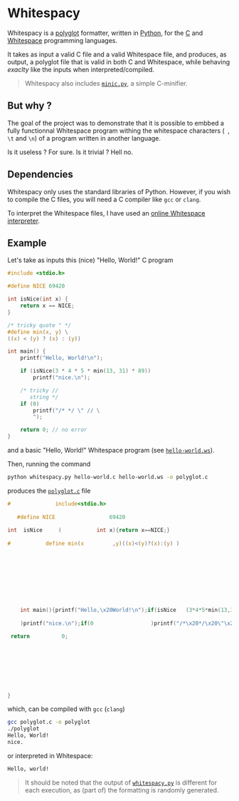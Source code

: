 # Whitespacy

Whitespacy is a [polyglot](https://en.wikipedia.org/wiki/Polyglot_(computing)) formatter, written in [Python](https://en.wikipedia.org/wiki/Python_(programming_language)), for the [C](https://en.wikipedia.org/wiki/C_(programming_language)) and [Whitespace](https://en.wikipedia.org/wiki/Whitespace_(programming_language)) programming languages.

It takes as input a valid C file and a valid Whitespace file, and produces, as output, a polyglot file that is valid in both C and Whitespace, while behaving *exaclty* like the inputs when interpreted/compiled.

> Whitespacy also includes [`minic.py`](minic.py), a simple C-minifier.

## But why ?

The goal of the project was to demonstrate that it is possible to embbed a fully functionnal Whitespace program withing the whitespace characters (` `, `\t` and `\n`) of a program written in another language.

Is it useless ? For sure. Is it trivial ? Hell no.

## Dependencies

Whitespacy only uses the standard libraries of Python. However, if you wish to compile the C files, you will need a C compiler like `gcc` or `clang`.

To interpret the Whitespace files, I have used an [online Whitespace interpreter](https://naokikp.github.io/wsi/whitespace.html).

## Example

Let's take as inputs this (nice) "Hello, World!" C program

```C
#include <stdio.h>

#define NICE 69420

int isNice(int x) {
    return x == NICE;
}

/* tricky quote " */
#define min(x, y) \
((x) < (y) ? (x) : (y))

int main() {
    printf("Hello, World!\n");

    if (isNice(3 * 4 * 5 * min(13, 31) * 89))
        printf("nice.\n");

    /* tricky //
       string */
    if (0)
        printf("/* */ \" // \
        ");

    return 0; // no error
}
```

and a basic "Hello, World!" Whitespace program (see [`hello-world.ws`](hello-world.ws)).

Then, running the command

```bash
python whitespacy.py hello-world.c hello-world.ws -o polyglot.c
```

produces the [`polyglot.c`](polyglot.c) file

```C
#   	  	   include<stdio.h>
	
   #define NICE 		  	 	69420
	
int  isNice   	(	 		int x){return x==NICE;}
	
#     		define min(x		 ,y)((x)<(y)?(x):(y) )
	
     		 				
	
     	 		  
	
     	     
	
     			 			
	
    int main(){printf("Hello,\x20World!\n");if(isNice	(3*4*5*min(13,31)*89)	 				
	
    )printf("nice.\n");if(0 			  	 )printf("/*\x20*/\x20\"\x20//\x20\x20\x20\x20\x20\x20\x20\x20\x20");
	
 return    		 0;		  
	
     		  	  
	
     	    	
	
  


}
```

which, can be compiled with `gcc` (`clang`)

```bash
gcc polyglot.c -o polyglot
./polyglot
Hello, World!
nice.
```

or interpreted in Whitespace:

```txt
Hello, world!
```

> It should be noted that the output of [`whitespacy.py`](whitespacy.py) is different for each execution, as (part of) the formatting is randomly generated.
